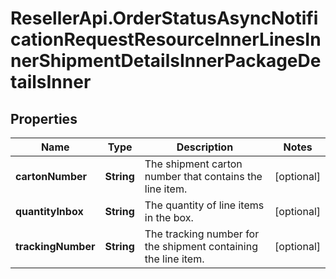 # ResellerApi.OrderStatusAsyncNotificationRequestResourceInnerLinesInnerShipmentDetailsInnerPackageDetailsInner

## Properties

Name | Type | Description | Notes
------------ | ------------- | ------------- | -------------
**cartonNumber** | **String** | The shipment carton number that contains the line item. | [optional] 
**quantityInbox** | **String** | The quantity of line items in the box. | [optional] 
**trackingNumber** | **String** | The tracking number for the shipment containing the line item. | [optional] 


